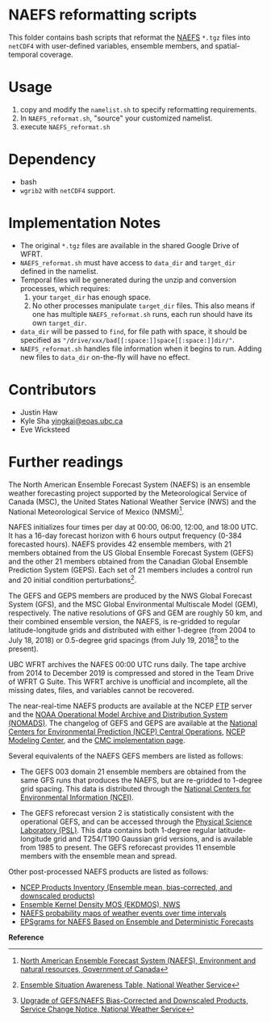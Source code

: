 # NAEFS reformatting scripts

This folder contains bash scripts that reformat the [NAEFS](#further-readings) `*.tgz` files 
into `netCDF4` with user-defined variables, ensemble members, and spatial-temporal coverage.

# Usage
1. copy and modify the `namelist.sh` to specify reformatting requirements.
2. In `NAEFS_reformat.sh`, "source" your customized namelist.
3. execute `NAEFS_reformat.sh`

# Dependency
* bash
* `wgrib2` with `netCDF4` support.

# Implementation Notes

* The original `*.tgz` files are available in the shared Google Drive of WFRT.
* `NAEFS_reformat.sh` must have access to `data_dir` and `target_dir` defined in the namelist.
* Temporal files will be generated during the unzip and conversion processes, which requires: 
    1. your `target_dir` has enough space.
    2. No other processes manipulate `target_dir` files. This also means if one has multiple `NAEFS_reformat.sh` runs, each run should have its own `target_dir`.
* `data_dir` will be passed to `find`, for file path with space, it should be specified as `"/drive/xxx/bad[[:space:]]space[[:space:]]dir/"`.
* `NAEFS_reformat.sh` handles file information when it begins to run. Adding new files to `data_dir` on-the-fly will have no effect.

# Contributors

* Justin Haw
* Kyle Sha <yingkai@eoas.ubc.ca>
* Eve Wicksteed

# Further readings

The North American Ensemble Forecast System (NAEFS) is an 
ensemble weather forecasting project supported
by the Meteorological Service of Canada (MSC), 
the United States National Weather Service (NWS) and 
the National Meteorological Service of Mexico (NMSM)[^1].

NAFES initializes four times per day at 00:00, 06:00, 12:00, and 18:00 UTC. 
It has a 16-day forecast horizon with 6 hours output frequency (0-384 forecasted hours). 
NAEFS provides 42 ensemble members, with 21 members obtained from the 
US Global Ensemble Forecast System (GEFS) and the other 21 members obtained from
the Canadian Global Ensemble Prediction System (GEPS). 
Each set of 21 members includes a control run and 20 initial condition perturbations[^2]. 

The GEFS and GEPS members are produced by the NWS Global Forecast System (GFS), 
and the MSC Global Environmental Multiscale Model (GEM), respectively. 
The native resolutions of GFS and GEM are roughly 50 km, 
and their combined ensemble version, the NAEFS, is re-gridded to regular 
latitude-longitude grids and distributed with either 1-degree (from 2004 to July 18, 2018) 
or 0.5-degree grid spacings (from July 19, 2018[^3] to the present).

UBC WFRT archives the NAFES 00:00 UTC runs daily. The tape archive 
from 2014 to December 2019 is compressed and stored in the Team Drive of WFRT G Suite. 
This WFRT archive is unofficial and incomplete, all the missing dates, files, and variables cannot be recovered.

The near-real-time NAEFS products are available at the NCEP [FTP](ftp://ftp.ncep.noaa.gov/pub/data/nccf/com/naefs/prod/)
server and the [NOAA Operational Model Archive and Distribution System (NOMADS)](http://nomads.ncep.noaa.gov/pub/data/nccf/com/naefs/prod).
The changelog of GEFS and GEPS are available at the [National Centers for Environmental Prediction (NCEP) Central Operations](https://www.nco.ncep.noaa.gov/pmb/changes/),
[NCEP Modeling Center](https://www.emc.ncep.noaa.gov/gmb/yzhu/html/ENS_IMP.html), 
and the [CMC implementation page](https://collaboration.cmc.ec.gc.ca/cmc/cmoi/product_guide/docs/changes_e.html).

Several equivalents of the NAEFS GEFS members are listed as follows:

* The GEFS 003 domain 21 ensemble members are obtained from the same GFS runs that produces the NAEFS, 
but are re-gridded to 1-degree grid spacing. This data is distributed through the
[National Centers for Environmental Information (NCEI)](https://www.ncdc.noaa.gov/data-access/model-data/model-datasets/global-ensemble-forecast-system-gefs).

* The GEFS reforecast version 2 is statistically consistent with the operational
GEFS, and can be accessed through the [Physical Science Laboratory (PSL)](https://psl.noaa.gov/forecasts/reforecast2/download.html).
This data contains both 1-degree regular latitude-longitude grid and T254/T190 Gaussian grid versions, and is available from 1985 to present.
The GEFS reforecast provides 11 ensemble members with the ensemble mean and spread.

Other post-processed NAEFS products are listed as follows: 

* [NCEP Products Inventory (Ensemble mean, bias-corrected, and downscaled products)](https://www.nco.ncep.noaa.gov/pmb/products/naefs/)
* [Ensemble Kernel Density MOS (EKDMOS), NWS](https://www.weather.gov/mdl/ekdmos_home)
* [NAEFS probability maps of weather events over time intervals](https://weather.gc.ca/ensemble/naefs/produits_e.html)
* [EPSgrams for NAEFS Based on Ensemble and Deterministic Forecasts](https://weather.gc.ca/ensemble/naefs/EPSgrams_e.html)

**Reference**

[^1]: [North American Ensemble Forecast System (NAEFS), Environment and natural resources, Government of Canada](https://weather.gc.ca/ensemble/naefs/index_e.html)
[^2]: [Ensemble Situation Awareness Table, National Weather Service](https://satable.ncep.noaa.gov/naefs/)
[^3]: [Upgrade of GEFS/NAEFS Bias-Corrected and Downscaled Products, Service Change Notice, National Weather Service](https://www.weather.gov/media/notification/pdfs/scn18-50naefs_gefsaaa.pdf)

